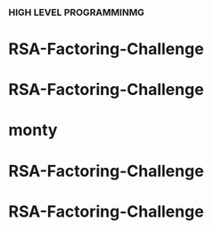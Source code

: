 ### HIGH LEVEL PROGRAMMINMG

# RSA-Factoring-Challenge
# RSA-Factoring-Challenge
# monty
# RSA-Factoring-Challenge
# RSA-Factoring-Challenge
